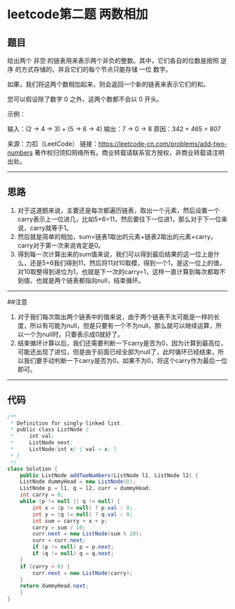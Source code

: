 # leetcode第二题 两数相加

## 题目
给出两个 非空 的链表用来表示两个非负的整数。其中，它们各自的位数是按照 逆序 的方式存储的，并且它们的每个节点只能存储 一位 数字。

如果，我们将这两个数相加起来，则会返回一个新的链表来表示它们的和。

您可以假设除了数字 0 之外，这两个数都不会以 0 开头。

示例：

输入：(2 -> 4 -> 3) + (5 -> 6 -> 4)
输出：7 -> 0 -> 8
原因：342 + 465 = 807

来源：力扣（LeetCode）
链接：https://leetcode-cn.com/problems/add-two-numbers
著作权归领扣网络所有。商业转载请联系官方授权，非商业转载请注明出处。
***

## 思路

1. 对于这道题来说，主要还是每次都遍历链表，取出一个元素，然后设置一个carry表示上一位进几，比如5+6=11，然后要往下一位进1，那么对于下一位来说，carry就等于1。
2. 然后就是简单的相加，sum=链表1取出的元素+链表2取出的元素+carry，carry对于第一次来说肯定是0。
3. 得到每一次计算出来的sum值来说，我们可以得到最后结果的这一位上是什么，还是5+6我们得到11，然后将11对10取模，得到一个1，是这一位上的值，对10取整得到进位为1，也就是下一次的carry=1，这样一直计算到每次都取不到值，也就是两个链表都指向null，结束循环。
****
##注意
1. 对于我们每次取出两个链表中的值来说，由于两个链表不太可能是一样的长度，所以有可能为null，但是只要有一个不为null，那么就可以继续运算，所以一个为null时，只要表示成0就好了。
2. 结束循环计算以后，我们还需要判断一下carry是否为0，因为计算到最高位，可能还出现了进位，但是由于前面已经全部为null了，此时循环已经结束，所以我们要手动判断一下carry是否为0，如果不为0，将这个carry作为最后一位即可。
*****
## 代码

```java
/**
 * Definition for singly-linked list.
 * public class ListNode {
 *     int val;
 *     ListNode next;
 *     ListNode(int x) { val = x; }
 * }
 */
class Solution {
    public ListNode addTwoNumbers(ListNode l1, ListNode l2) {
    ListNode dummyHead = new ListNode(0);
    ListNode p = l1, q = l2, curr = dummyHead;
    int carry = 0;
    while (p != null || q != null) {
        int x = (p != null) ? p.val : 0;
        int y = (q != null) ? q.val : 0;
        int sum = carry + x + y;
        carry = sum / 10;
        curr.next = new ListNode(sum % 10);
        curr = curr.next;
        if (p != null) p = p.next;
        if (q != null) q = q.next;
    }
    if (carry > 0) {
        curr.next = new ListNode(carry);
    }
    return dummyHead.next;
    }
}

```
